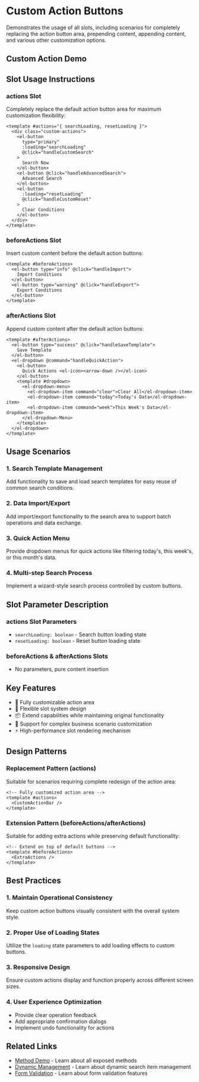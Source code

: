 # Custom Action Buttons

Demonstrates the usage of all slots, including scenarios for completely replacing the action button area, prepending content, appending content, and various other customization options.

## Custom Action Demo

<DemoPreview dir="demos/ma-search/custom-actions" />

## Slot Usage Instructions

### actions Slot
Completely replace the default action button area for maximum customization flexibility:

```vue
<template #actions="{ searchLoading, resetLoading }">
  <div class="custom-actions">
    <el-button 
      type="primary" 
      :loading="searchLoading"
      @click="handleCustomSearch"
    >
      Search Now
    </el-button>
    <el-button @click="handleAdvancedSearch">
      Advanced Search
    </el-button>
    <el-button 
      :loading="resetLoading"
      @click="handleCustomReset"
    >
      Clear Conditions
    </el-button>
  </div>
</template>
```

### beforeActions Slot
Insert custom content before the default action buttons:

```vue
<template #beforeActions>
  <el-button type="info" @click="handleImport">
    Import Conditions
  </el-button>
  <el-button type="warning" @click="handleExport">
    Export Conditions
  </el-button>
</template>
```

### afterActions Slot
Append custom content after the default action buttons:

```vue
<template #afterActions>
  <el-button type="success" @click="handleSaveTemplate">
    Save Template
  </el-button>
  <el-dropdown @command="handleQuickAction">
    <el-button>
      Quick Actions <el-icon><arrow-down /></el-icon>
    </el-button>
    <template #dropdown>
      <el-dropdown-menu>
        <el-dropdown-item command="clear">Clear All</el-dropdown-item>
        <el-dropdown-item command="today">Today's Data</el-dropdown-item>
        <el-dropdown-item command="week">This Week's Data</el-dropdown-item>
      </el-dropdown-Menu>
    </template>
  </el-dropdown>
</template>
```

## Usage Scenarios

### 1. Search Template Management
Add functionality to save and load search templates for easy reuse of common search conditions.

### 2. Data Import/Export
Add import/export functionality to the search area to support batch operations and data exchange.

### 3. Quick Action Menu
Provide dropdown menus for quick actions like filtering today's, this week's, or this month's data.

### 4. Multi-step Search Process
Implement a wizard-style search process controlled by custom buttons.

## Slot Parameter Description

### actions Slot Parameters
- `searchLoading: boolean` - Search button loading state
- `resetLoading: boolean` - Reset button loading state

### beforeActions & afterActions Slots
- No parameters, pure content insertion

## Key Features

- 🎨 Fully customizable action area
- 🔧 Flexible slot system design
- 📦 Extend capabilities while maintaining original functionality
- 🎯 Support for complex business scenario customization
- ⚡ High-performance slot rendering mechanism

## Design Patterns

### Replacement Pattern (actions)
Suitable for scenarios requiring complete redesign of the action area:

```vue
<!-- Fully customized action area -->
<template #actions>
  <CustomActionBar />
</template>
```

### Extension Pattern (beforeActions/afterActions)
Suitable for adding extra actions while preserving default functionality:

```vue
<!-- Extend on top of default buttons -->
<template #beforeActions>
  <ExtraActions />
</template>
```

## Best Practices

### 1. Maintain Operational Consistency
Keep custom action buttons visually consistent with the overall system style.

### 2. Proper Use of Loading States
Utilize the `loading` state parameters to add loading effects to custom buttons.

### 3. Responsive Design
Ensure custom actions display and function properly across different screen sizes.

### 4. User Experience Optimization
- Provide clear operation feedback
- Add appropriate confirmation dialogs
- Implement undo functionality for actions

## Related Links

- [Method Demo](./methods-demo) - Learn about all exposed methods
- [Dynamic Management](./dynamic-items) - Learn about dynamic search item management
- [Form Validation](./form-validation) - Learn about form validation features